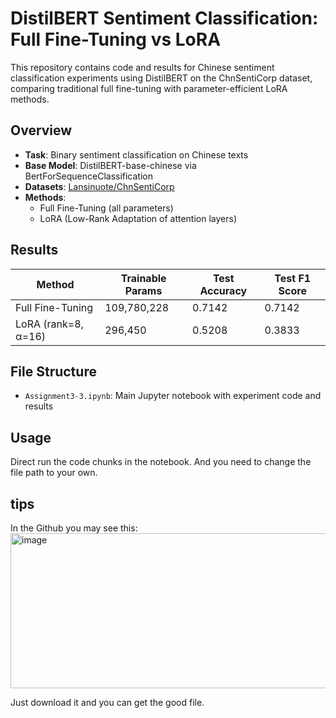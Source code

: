 # DistilBERT Sentiment Classification: Full Fine-Tuning vs LoRA

This repository contains code and results for Chinese sentiment classification experiments using DistilBERT on the ChnSentiCorp dataset, comparing traditional full fine-tuning with parameter-efficient LoRA methods.

## Overview

- **Task**: Binary sentiment classification on Chinese texts
- **Base Model**: DistilBERT-base-chinese via BertForSequenceClassification
- **Datasets**: [Lansinuote/ChnSentiCorp](https://huggingface.co/datasets/lansinuote/ChnSentiCorp)
- **Methods**:
  - Full Fine-Tuning (all parameters)
  - LoRA (Low-Rank Adaptation of attention layers)

## Results

| Method                  | Trainable Params | Test Accuracy | Test F1 Score |
|-------------------------|------------------|---------------|---------------|
| Full Fine-Tuning        | 109,780,228      | 0.7142        | 0.7142        |
| LoRA (rank=8, α=16)     | 296,450          | 0.5208        | 0.3833        |

## File Structure

- `Assignment3-3.ipynb`: Main Jupyter notebook with experiment code and results

## Usage

Direct run the code chunks in the notebook. And you need to change the file path to your own.

## tips

In the Github you may see this:
<img width="681" height="248" alt="image" src="https://github.com/user-attachments/assets/8fbd5ce6-7b19-4458-940a-66b4a331173b" />

Just download it and you can get the good file.

